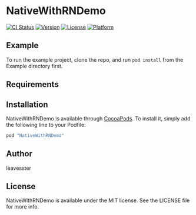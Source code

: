 # NativeWithRNDemo

[![CI Status](http://img.shields.io/travis/leavesster/NativeWithRNDemo.svg?style=flat)](https://travis-ci.org/leavesster/NativeWithRNDemo)
[![Version](https://img.shields.io/cocoapods/v/NativeWithRNDemo.svg?style=flat)](http://cocoapods.org/pods/NativeWithRNDemo)
[![License](https://img.shields.io/cocoapods/l/NativeWithRNDemo.svg?style=flat)](http://cocoapods.org/pods/NativeWithRNDemo)
[![Platform](https://img.shields.io/cocoapods/p/NativeWithRNDemo.svg?style=flat)](http://cocoapods.org/pods/NativeWithRNDemo)

## Example

To run the example project, clone the repo, and run `pod install` from the Example directory first.

## Requirements

## Installation

NativeWithRNDemo is available through [CocoaPods](http://cocoapods.org). To install
it, simply add the following line to your Podfile:

```ruby
pod "NativeWithRNDemo"
```

## Author

leavesster

## License

NativeWithRNDemo is available under the MIT license. See the LICENSE file for more info.


